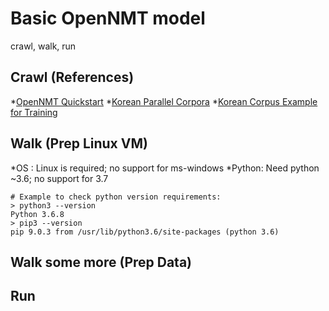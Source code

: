 # **Basic OpenNMT model**
crawl, walk, run

## **Crawl** (References)
*[OpenNMT Quickstart](http://opennmt.net/OpenNMT-tf/quickstart.html)
*[Korean Parallel Corpora](https://github.com/jungyeul/korean-parallel-corpora)
*[Korean Corpus Example for Training](https://github.com/jungyeul/korean-parallel-corpora/blob/master/korean-english-news-v1/korean-english-park.train.tar.gz)


## **Walk** (Prep Linux VM)
*OS    :  Linux is required; no support for ms-windows
*Python:  Need python ~3.6; no support for 3.7
```
# Example to check python version requirements:
> python3 --version
Python 3.6.8
> pip3 --version
pip 9.0.3 from /usr/lib/python3.6/site-packages (python 3.6)
```


## **Walk some more** (Prep Data)

## **Run**
```
```
